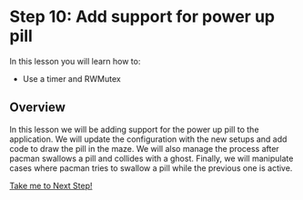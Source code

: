 # Step 10: Add support for power up pill

In this lesson you will learn how to:

- Use a timer and RWMutex

## Overview

In this lesson we will be adding support for the power up pill to the application. We will update the configuration with the new setups and add code to draw the pill in the maze. We will also manage the process after pacman swallows a pill and collides with a ghost. Finally, we will manipulate cases where pacman tries to swallow a pill while the previous one is active.


[Take me to Next Step!](../stepxx/README.md)